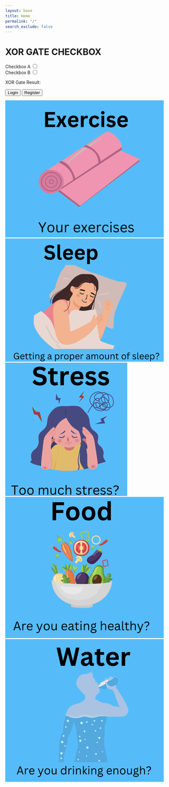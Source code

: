 ```yaml
---
layout: base
title: Home
permalink: "/"
search_exclude: false
---
```

<html lang="en">
  <style>
    /* CSS for styling purposes (optional) */
    .feature {
      margin-bottom: 10px;
    }
  </style>
  <h1>XOR GATE CHECKBOX</h1>
  
  <!-- Feature: Completed Exercise -->
   <label for="checkboxA">Checkbox A</label>
  <input type="checkbox" id="checkboxA">
  <br>
  <label for="checkboxB">Checkbox B</label>
  <input type="checkbox" id="checkboxB">
  <div class="result" id="xorResult">XOR Gate Result: </div>

  <script>

    const checkboxA = document.getElementById('checkboxA');
    const checkboxB = document.getElementById('checkboxB');

    // Event listeners for checkboxes
    checkboxA.addEventListener('change', () => {
      performXORLogic();
    });

    checkboxB.addEventListener('change', () => {
      performXORLogic();
    });

    function performXORLogic() {
      const isCheckedA = checkboxA.checked;
      const isCheckedB = checkboxB.checked;

      if ((isCheckedA && !isCheckedB) || (!isCheckedA && isCheckedB))
        console.log('XOR condition is satisfied: Only one checkbox is checked.');
      }
    }
 </script>
  <a href="https://jplip.github.io/frontTri2/login/"><button class="btn">Login</button></a>
    <a href="https://jplip.github.io/frontTri2/Register/"><button class="btn">Register</button></a>
    <div class="top-container">
        <div class="element">
            <a href="https://jplip.github.io/frontTri2/exercise/">
        <img src="images/ExerciseHome.png">
            </a>
        </div>
        <div class="element">
            <a href="https://jplip.github.io/frontTri2/sleep/">
        <img src="images/SleepHome.png">
            </a>
        </div>
    </div>
    <div class="bottom-container">
        <div class="element">
            <a href="https://jplip.github.io/frontTri2/stress/">
        <img src="images/LessBlurryStress.png">
            </a>
        </div>
        <div class="element">
            <a href="https://jplip.github.io/frontTri2/food/">
        <img src="images/FoodHome.png">
            </a>
        </div>
        <div class="element">
            <a href="https://jplip.github.io/frontTri2/water/">
        <img src="images/WaterHome.png">
            </a>
        </div>
    </div>
</html>
